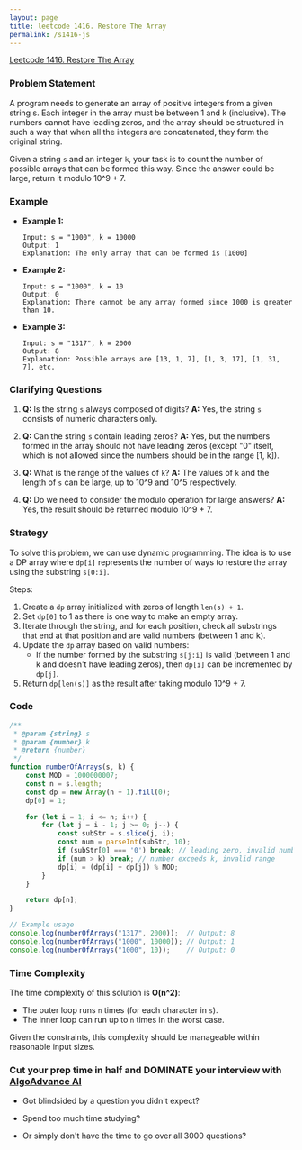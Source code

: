 ```yaml
---
layout: page
title: leetcode 1416. Restore The Array
permalink: /s1416-js
---
```

[Leetcode 1416. Restore The Array](https://algoadvance.github.io/algoadvance/l1416)
### Problem Statement
A program needs to generate an array of positive integers from a given string s. Each integer in the array must be between 1 and k (inclusive). The numbers cannot have leading zeros, and the array should be structured in such a way that when all the integers are concatenated, they form the original string.

Given a string `s` and an integer `k`, your task is to count the number of possible arrays that can be formed this way. Since the answer could be large, return it modulo 10^9 + 7.

### Example
- **Example 1:**

  ```
  Input: s = "1000", k = 10000
  Output: 1
  Explanation: The only array that can be formed is [1000]
  ```

- **Example 2:**

  ```
  Input: s = "1000", k = 10
  Output: 0
  Explanation: There cannot be any array formed since 1000 is greater than 10.
  ```

- **Example 3:**

  ```
  Input: s = "1317", k = 2000
  Output: 8
  Explanation: Possible arrays are [13, 1, 7], [1, 3, 17], [1, 31, 7], etc.
  ```

### Clarifying Questions
1. **Q:** Is the string `s` always composed of digits?
   **A:** Yes, the string `s` consists of numeric characters only.

2. **Q:** Can the string `s` contain leading zeros?
   **A:** Yes, but the numbers formed in the array should not have leading zeros (except "0" itself, which is not allowed since the numbers should be in the range [1, k]).

3. **Q:** What is the range of the values of `k`?
   **A:** The values of `k` and the length of `s` can be large, up to 10^9 and 10^5 respectively.

4. **Q:** Do we need to consider the modulo operation for large answers?
   **A:** Yes, the result should be returned modulo 10^9 + 7.

### Strategy
To solve this problem, we can use dynamic programming. The idea is to use a DP array where `dp[i]` represents the number of ways to restore the array using the substring `s[0:i]`.

Steps:
1. Create a `dp` array initialized with zeros of length `len(s) + 1`.
2. Set `dp[0]` to 1 as there is one way to make an empty array.
3. Iterate through the string, and for each position, check all substrings that end at that position and are valid numbers (between 1 and k).
4. Update the `dp` array based on valid numbers:
   - If the number formed by the substring `s[j:i]` is valid (between 1 and k and doesn't have leading zeros), then `dp[i]` can be incremented by `dp[j]`.
5. Return `dp[len(s)]` as the result after taking modulo 10^9 + 7.

### Code

```javascript
/**
 * @param {string} s
 * @param {number} k
 * @return {number}
 */
function numberOfArrays(s, k) {
    const MOD = 1000000007;
    const n = s.length;
    const dp = new Array(n + 1).fill(0);
    dp[0] = 1;

    for (let i = 1; i <= n; i++) {
        for (let j = i - 1; j >= 0; j--) {
            const subStr = s.slice(j, i);
            const num = parseInt(subStr, 10);
            if (subStr[0] === '0') break; // leading zero, invalid number
            if (num > k) break; // number exceeds k, invalid range
            dp[i] = (dp[i] + dp[j]) % MOD;
        }
    }

    return dp[n];
}

// Example usage
console.log(numberOfArrays("1317", 2000));  // Output: 8
console.log(numberOfArrays("1000", 10000)); // Output: 1
console.log(numberOfArrays("1000", 10));    // Output: 0
```

### Time Complexity
The time complexity of this solution is **O(n^2)**:
- The outer loop runs `n` times (for each character in `s`).
- The inner loop can run up to `n` times in the worst case.

Given the constraints, this complexity should be manageable within reasonable input sizes.


### Cut your prep time in half and DOMINATE your interview with [AlgoAdvance AI](https://algoAdvance.com)

- Got blindsided by a question you didn't expect?

- Spend too much time studying?

- Or simply don't have the time to go over all 3000 questions?

